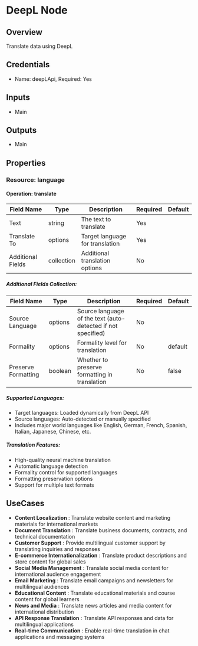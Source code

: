 # DeepL Node

## Overview

Translate data using DeepL

## Credentials

- Name: deepLApi, Required: Yes

## Inputs

- Main

## Outputs

- Main

## Properties

### Resource: language

#### Operation: translate

| Field Name | Type | Description | Required | Default |
|---|---|---|---|---|
| Text | string | The text to translate | Yes |  |
| Translate To | options | Target language for translation | Yes |  |
| Additional Fields | collection | Additional translation options | No |  |

##### Additional Fields Collection:
| Field Name | Type | Description | Required | Default |
|---|---|---|---|---|
| Source Language | options | Source language of the text (auto-detected if not specified) | No |  |
| Formality | options | Formality level for translation | No | default |
| Preserve Formatting | boolean | Whether to preserve formatting in translation | No | false |

##### Supported Languages:
- Target languages: Loaded dynamically from DeepL API
- Source languages: Auto-detected or manually specified
- Includes major world languages like English, German, French, Spanish, Italian, Japanese, Chinese, etc.

##### Translation Features:
- High-quality neural machine translation
- Automatic language detection
- Formality control for supported languages
- Formatting preservation options
- Support for multiple text formats

## UseCases

- **Content Localization** : Translate website content and marketing materials for international markets
- **Document Translation** : Translate business documents, contracts, and technical documentation
- **Customer Support** : Provide multilingual customer support by translating inquiries and responses
- **E-commerce Internationalization** : Translate product descriptions and store content for global sales
- **Social Media Management** : Translate social media content for international audience engagement
- **Email Marketing** : Translate email campaigns and newsletters for multilingual audiences
- **Educational Content** : Translate educational materials and course content for global learners
- **News and Media** : Translate news articles and media content for international distribution
- **API Response Translation** : Translate API responses and data for multilingual applications
- **Real-time Communication** : Enable real-time translation in chat applications and messaging systems

